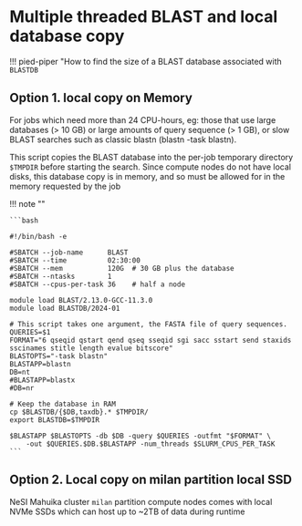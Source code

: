 # Multiple threaded BLAST  and local database copy

!!! pied-piper "How to find the size of a BLAST database associated with `BLASTDB`

## Option 1. local copy on Memory 

For jobs which need more than 24 CPU-hours, eg: those that use large databases (> 10 GB) or large amounts of query sequence (> 1 GB), or slow BLAST searches such as classic blastn (blastn -task blastn).

This script copies the BLAST database into the per-job temporary directory `$TMPDIR` before starting the search. Since compute nodes do not have local disks, this database copy is in memory, and so must be allowed for in the memory requested by the job

!!! note ""

    ```bash 
    
    #!/bin/bash -e
    
    #SBATCH --job-name      BLAST
    #SBATCH --time          02:30:00
    #SBATCH --mem           120G  # 30 GB plus the database
    #SBATCH --ntasks        1
    #SBATCH --cpus-per-task 36    # half a node
    
    module load BLAST/2.13.0-GCC-11.3.0
    module load BLASTDB/2024-01
    
    # This script takes one argument, the FASTA file of query sequences.
    QUERIES=$1
    FORMAT="6 qseqid qstart qend qseq sseqid sgi sacc sstart send staxids sscinames stitle length evalue bitscore"
    BLASTOPTS="-task blastn"
    BLASTAPP=blastn
    DB=nt
    #BLASTAPP=blastx
    #DB=nr
    
    # Keep the database in RAM
    cp $BLASTDB/{$DB,taxdb}.* $TMPDIR/ 
    export BLASTDB=$TMPDIR
    
    $BLASTAPP $BLASTOPTS -db $DB -query $QUERIES -outfmt "$FORMAT" \
        -out $QUERIES.$DB.$BLASTAPP -num_threads $SLURM_CPUS_PER_TASK
    ```
    
    
## Option 2. Local copy on **milan** partition local SSD

NeSI Mahuika cluster `milan` partition compute nodes comes with local NVMe SSDs which can host up to ~2TB of data during runtime